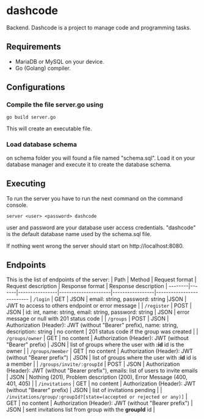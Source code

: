 # dashcode
Backend. Dashcode is a project to manage code and programming tasks.

## Requirements
- MariaDB or MySQL on your device.
- Go (Golang) compiler.

## Configurations
### Compile the file **server.go** using
```
go build server.go
```
This will create an executable file.

### Load database schema

on schema folder you will found a file named "schema.sql". Load it on your database manager
and execute it to create the database schema.

## Executing
To run the server you have to run the next command on the command console.
```
server <user> <password> dashcode
```
user and password are your database user access credentials. "dashcode" is the default database name used by the schema.sql file.

If nothing went wrong the server should start on http://localhost:8080.

## Endpoints
This is the list of endpoints of the server:
| Path | Method | Request format | Request description | Response format | Response description |
--------|-------|----------------|---------------------|-----------------|--------------------------
| `/login` | GET | JSON | email: string, password: string |JSON | JWT to access to others endpoint or error message |
| `/register` | POST | JSON | id: int, name: string, email: string, password: string | JSON | error message or null with 201 status code |
| `/groups` | POST | JSON | Authorization (Header): JWT (without "Bearer" prefix), name: string, description: string | no content | 201 status code if the group was created |
| `/groups/owner` | GET | no content | Authorization (Header): JWT (without "Bearer" prefix) | JSON | list of groups where the user with **:id** id is the owner |
| `/groups/member` | GET | no content | Authorization (Header): JWT (without "Bearer prefix") | JSON | list of groups where the user with **:id** id is a member |
| `/groups/invite/:groupId` | POST | JSON | Authorization (Header): JWT (without "Bearer prefix"), emails: list of users to invite emails | JSON | Nothing (201), Problem description (200), Error Message (400, 401, 405) |
| `/invitations` | GET | no content | Authorization (Header): JWT (without "Bearer" prefix) | JSON | list of invitations pending |
| `/invitations/group/:groupId?[state=(accepted or rejected or any)]` | GET | no content | Authorization (Header): JWT (without "Bearer prefix") | JSON | sent invitations list from group with the **groupId** id |
